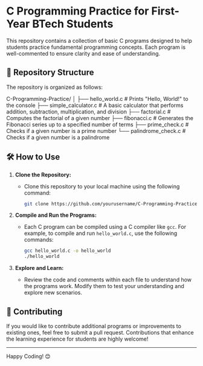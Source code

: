 # C Programming Practice for First-Year BTech Students

This repository contains a collection of basic C programs designed to help  students practice fundamental programming concepts. Each program is well-commented to ensure clarity and ease of understanding.

## 📂 Repository Structure

The repository is organized as follows:

C-Programming-Practice/
│
├── hello_world.c # Prints "Hello, World!" to the console
├── simple_calculator.c # A basic calculator that performs addition, subtraction, multiplication, and division
├── factorial.c # Computes the factorial of a given number
├── fibonacci.c # Generates the Fibonacci series up to a specified number of terms
├── prime_check.c # Checks if a given number is a prime number
└── palindrome_check.c # Checks if a given number is a palindrome

## 🛠 How to Use

1. **Clone the Repository:**
   - Clone this repository to your local machine using the following command:
     ```bash
     git clone https://github.com/yourusername/C-Programming-Practice.git
     ```

2. **Compile and Run the Programs:**
   - Each C program can be compiled using a C compiler like `gcc`. For example, to compile and run `hello_world.c`, use the following commands:
     ```bash
     gcc hello_world.c -o hello_world
     ./hello_world
     ```

3. **Explore and Learn:**
   - Review the code and comments within each file to understand how the programs work. Modify them to test your understanding and explore new scenarios.

## 🤝 Contributing

If you would like to contribute additional programs or improvements to existing ones, feel free to submit a pull request. Contributions that enhance the learning experience for students are highly welcome!


---

Happy Coding! 😊